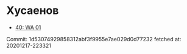 # Хусаенов
- [40: WA 01](40.md)

Commit: 1d53074929858312abf3f9955e7ae029d0d77232
 fetched at: 20201217-223321
